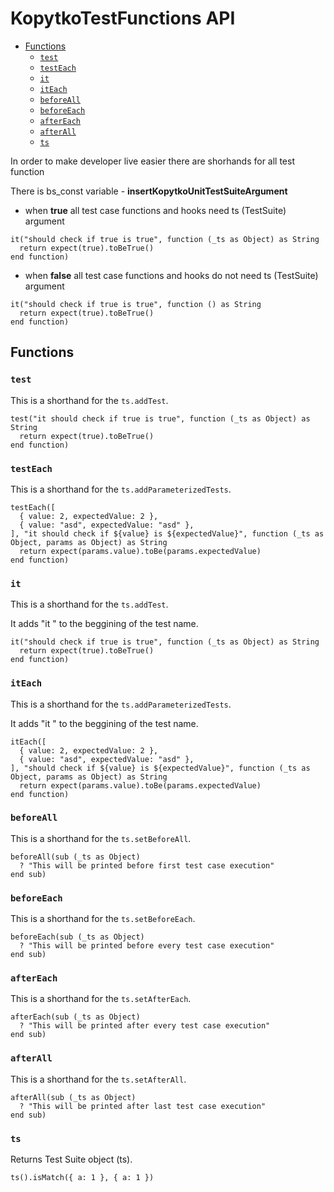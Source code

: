 # KopytkoTestFunctions API

- [Functions](#functions)
  - [`test`](#test)
  - [`testEach`](#testeach)
  - [`it`](#it)
  - [`itEach`](#iteach)
  - [`beforeAll`](#beforeall)
  - [`beforeEach`](#beforeeach)
  - [`afterEach`](#aftereach)
  - [`afterAll`](#afterall)
  - [`ts`](#ts)

In order to make developer live easier there are shorhands for all test function

There is bs_const variable - **insertKopytkoUnitTestSuiteArgument**

- when **true** all test case functions and hooks need ts (TestSuite) argument

```brs
it("should check if true is true", function (_ts as Object) as String
  return expect(true).toBeTrue()
end function)
```

- when **false** all test case functions and hooks do not need ts (TestSuite) argument

```brs
it("should check if true is true", function () as String
  return expect(true).toBeTrue()
end function)
```

## Functions

### `test`

This is a shorthand for the `ts.addTest`.

```brs
test("it should check if true is true", function (_ts as Object) as String
  return expect(true).toBeTrue()
end function)
```

### `testEach`

This is a shorthand for the `ts.addParameterizedTests`.

```brs
testEach([
  { value: 2, expectedValue: 2 },
  { value: "asd", expectedValue: "asd" },
], "it should check if ${value} is ${expectedValue}", function (_ts as Object, params as Object) as String
  return expect(params.value).toBe(params.expectedValue)
end function)
```

### `it`

This is a shorthand for the `ts.addTest`.

It adds "it " to the beggining of the test name.

```brs
it("should check if true is true", function (_ts as Object) as String
  return expect(true).toBeTrue()
end function)
```

### `itEach`

This is a shorthand for the `ts.addParameterizedTests`.

It adds "it " to the beggining of the test name.

```brs
itEach([
  { value: 2, expectedValue: 2 },
  { value: "asd", expectedValue: "asd" },
], "should check if ${value} is ${expectedValue}", function (_ts as Object, params as Object) as String
  return expect(params.value).toBe(params.expectedValue)
end function)
```

### `beforeAll`

This is a shorthand for the `ts.setBeforeAll`.

```brs
beforeAll(sub (_ts as Object)
  ? "This will be printed before first test case execution"
end sub)
```

### `beforeEach`

This is a shorthand for the `ts.setBeforeEach`.

```brs
beforeEach(sub (_ts as Object)
  ? "This will be printed before every test case execution"
end sub)
```

### `afterEach`

This is a shorthand for the `ts.setAfterEach`.

```brs
afterEach(sub (_ts as Object)
  ? "This will be printed after every test case execution"
end sub)
```

### `afterAll`

This is a shorthand for the `ts.setAfterAll`.

```brs
afterAll(sub (_ts as Object)
  ? "This will be printed after last test case execution"
end sub)
```

### `ts`

Returns Test Suite object (ts).

```brs
ts().isMatch({ a: 1 }, { a: 1 })
```
